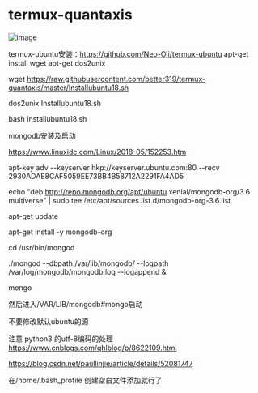 # termux-quantaxis
![image](https://github.com/better319/termux-quantaxis/blob/master/pic/Screenshot_2018-07-27-08-02-06-590_com.termux.png)


termux-ubuntu安装：https://github.com/Neo-Oli/termux-ubuntu
apt-get install wget
apt-get dos2unix

wget https://raw.githubusercontent.com/better319/termux-quantaxis/master/Installubuntu18.sh

dos2unix Installubuntu18.sh

bash Installubuntu18.sh

mongodb安装及启动

https://www.linuxidc.com/Linux/2018-05/152253.htm

apt-key adv --keyserver hkp://keyserver.ubuntu.com:80 --recv 2930ADAE8CAF5059EE73BB4B58712A2291FA4AD5

echo "deb http://repo.mongodb.org/apt/ubuntu xenial/mongodb-org/3.6 multiverse" | sudo tee /etc/apt/sources.list.d/mongodb-org-3.6.list

apt-get update

apt-get install -y mongodb-org

cd /usr/bin/mongod

./mongod --dbpath /var/lib/mongodb/ --logpath /var/log/mongodb/mongodb.log --logappend &

mongo




然后进入/VAR/LIB/mongodb#mongo启动

不要修改默认ubuntu的源

注意 python3 的utf-8编码的处理  
https://www.cnblogs.com/qhlblog/p/8622109.html

https://blog.csdn.net/paullinjie/article/details/52081747


在/home/.bash_profile 创建空白文件添加就行了
